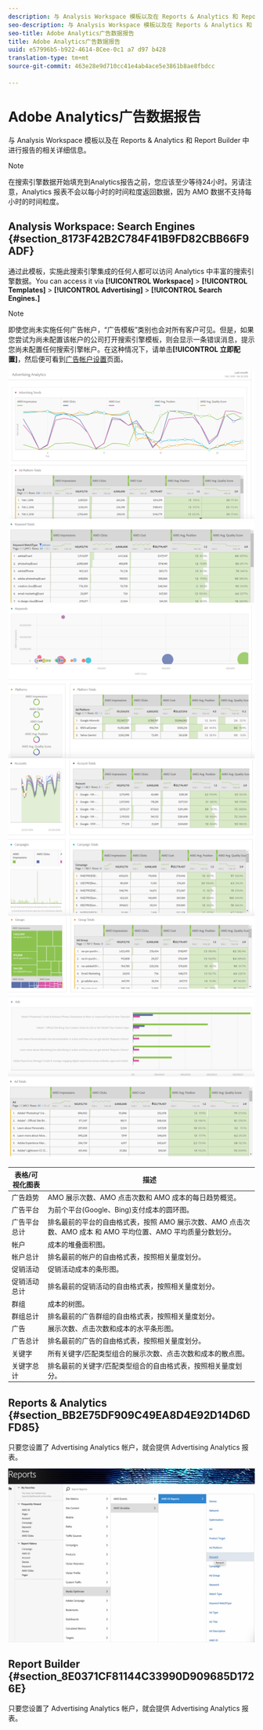 ```yaml
---
description: 与 Analysis Workspace 模板以及在 Reports & Analytics 和 Report Builder 中进行报告的相关详细信息。
seo-description: 与 Analysis Workspace 模板以及在 Reports & Analytics 和 Report Builder 中进行报告的相关详细信息。
seo-title: Adobe Analytics广告数据报告
title: Adobe Analytics广告数据报告
uuid: e57996b5-b922-4614-8Cee-0c1 a7 d97 b428
translation-type: tm+mt
source-git-commit: 463e28e9d710cc41e4ab4ace5e3861b8ae8fbdcc

---
```



# Adobe Analytics广告数据报告

与 Analysis Workspace 模板以及在 Reports &amp; Analytics 和 Report Builder 中进行报告的相关详细信息。

>[!NOTE]
>
>在搜索引擎数据开始填充到Analytics报告之前，您应该至少等待24小时。另请注意，Analytics 报表不会以每小时的时间粒度返回数据，因为 AMO 数据不支持每小时的时间粒度。

## Analysis Workspace: Search Engines {#section_8173F42B2C784F41B9FD82CBB66F9ADF}

通过此模板，实施此搜索引擎集成的任何人都可以访问 Analytics 中丰富的搜索引擎数据。You can access it via **[!UICONTROL Workspace]** &gt; **[!UICONTROL Templates]** &gt; **[!UICONTROL Advertising]** &gt; **[!UICONTROL Search Engines.]**

>[!NOTE]
>
>即使您尚未实施任何广告帐户，“广告模板”类别也会对所有客户可见。但是，如果您尝试为尚未配置该帐户的公司打开搜索引擎模板，则会显示一条错误消息，提示您尚未配置任何搜索引擎帐户。在这种情况下，请单击&#x200B;**[!UICONTROL 立即配置]**，然后便可看到[广告帐户设置](../../../integrate/c-advertising-analytics/c-adanalytics-workflow/aa-create-ad-account.md#concept_1958E8C15C334E8B9DC510EC8D5DCA7C)页面。

![](assets/aa_aw.png)  ![](assets/aa_aw2.png) ![](assets/aa_aw3.png) ![](assets/aa_aw4.png)  ![](assets/aa_aw5.png) ![](assets/aa_aw6.png)

| 表格/可视化图表 | 描述 |
|--- |--- |
| 广告趋势 | AMO 展示次数、AMO 点击次数和 AMO 成本的每日趋势概览。 |
| 广告平台 | 为前个平台(Google、Bing)支付成本的圆环图。 |
| 广告平台总计 | 排名最前的平台的自由格式表，按照 AMO 展示次数、AMO 点击次数、AMO 成本 和 AMO 平均位置、AMO 平均质量分数划分。 |
| 帐户 | 成本的堆叠面积图。 |
| 帐户总计 | 排名最前的帐户的自由格式表，按照相关量度划分。 |
| 促销活动 | 促销活动成本的条形图。 |
| 促销活动总计 | 排名最前的促销活动的自由格式表，按照相关量度划分。 |
| 群组 | 成本的树图。 |
| 群组总计 | 排名最前的广告群组的自由格式表，按照相关量度划分。 |
| 广告 | 展示次数、点击次数和成本的水平条形图。 |
| 广告总计 | 排名最前的广告的自由格式表，按照相关量度划分。 |
| 关键字 | 所有关键字/匹配类型组合的展示次数、点击次数和成本的散点图。 |
| 关键字总计 | 排名最前的关键字/匹配类型组合的自由格式表，按照相关量度划分。 |

## Reports &amp; Analytics {#section_BB2E75DF909C49EA8D4E92D14D6DFD85}

只要您设置了 Advertising Analytics 帐户，就会提供 Advertising Analytics 报表。

![](assets/aa_randa.png)

## Report Builder {#section_8E0371CF81144C33990D909685D1726E}

只要您设置了 Advertising Analytics 帐户，就会提供 Advertising Analytics 报表。
